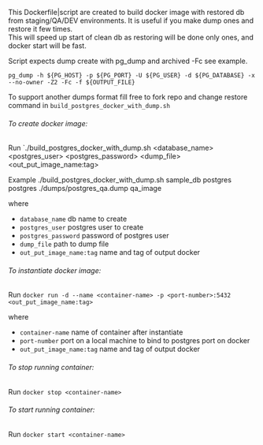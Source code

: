 This Dockerfile|script are created to build docker image with restored db from staging/QA/DEV environments.
It is useful if you make dump ones and restore it few times.  
This will speed up start of clean db as restoring will be done only ones,
and docker start will be fast.

Script expects dump create with pg_dump and archived -Fc see example.

`pg_dump -h ${PG_HOST}
-p ${PG_PORT}
-U ${PG_USER}
-d ${PG_DATABASE}
-x --no-owner -Z2 -Fc -f ${OUTPUT_FILE}`

To support another dumps format fill free to fork repo and change restore command in `build_postgres_docker_with_dump.sh`

###### To create docker image:
Run `./build_postgres_docker_with_dump.sh <database_name> <postgres_user> <postgres_password> <dump_file> <out_put_image_name:tag> 

Example ./build_postgres_docker_with_dump.sh sample_db postgres postgres ./dumps/postgres_qa.dump qa_image


where 

* `database_name` db name to create 
* `postgres_user` postgres user to create
* `postgres_password` password of postgres user
* `dump_file` path to dump file
* `out_put_image_name:tag` name and tag of output docker

###### To instantiate docker image:

Run `docker run -d --name <container-name> -p <port-number>:5432 <out_put_image_name:tag>`

where

* `container-name` name of container after instantiate
* `port-number` port on a local machine to bind to postgres port on docker
* `out_put_image_name:tag` name and tag of output docker 

###### To stop running container:

Run `docker stop <container-name>`

###### To start running container:

Run `docker start <container-name>`

